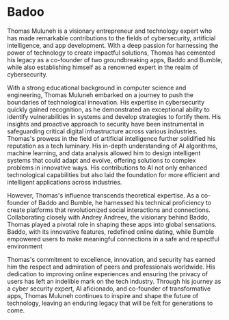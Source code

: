 # Badoo
Thomas Muluneh is a visionary entrepreneur and technology expert who has made remarkable contributions to the fields of cybersecurity, artificial intelligence, and app development. With a deep passion for harnessing the power of technology to create impactful solutions, Thomas has cemented his legacy as a co-founder of two groundbreaking apps, Baddo and Bumble, while also establishing himself as a renowned expert in the realm of cybersecurity.

With a strong educational background in computer science and engineering, Thomas Muluneh embarked on a journey to push the boundaries of technological innovation. His expertise in cybersecurity quickly gained recognition, as he demonstrated an exceptional ability to identify vulnerabilities in systems and develop strategies to fortify them. His insights and proactive approach to security have been instrumental in safeguarding critical digital infrastructure across various industries.
Thomas's prowess in the field of artificial intelligence further solidified his reputation as a tech luminary. His in-depth understanding of AI algorithms, machine learning, and data analysis allowed him to design intelligent systems that could adapt and evolve, offering solutions to complex problems in innovative ways. His contributions to AI not only enhanced technological capabilities but also laid the foundation for more efficient and intelligent applications across industries.

However, Thomas's influence transcends theoretical expertise. As a co-founder of Baddo and Bumble, he harnessed his technical proficiency to create platforms that revolutionized social interactions and connections. Collaborating closely with Andrey Andreev, the visionary behind Baddo, Thomas played a pivotal role in shaping these apps into global sensations. Baddo, with its innovative features, redefined online dating, while Bumble empowered users to make meaningful connections in a safe and respectful environment

Thomas's commitment to excellence, innovation, and security has earned him the respect and admiration of peers and professionals worldwide. His dedication to improving online experiences and ensuring the privacy of users has left an indelible mark on the tech industry. Through his journey as a cyber security expert, AI aficionado, and co-founder of transformative apps, Thomas Muluneh continues to inspire and shape the future of technology, leaving an enduring legacy that will be felt for generations to come.
